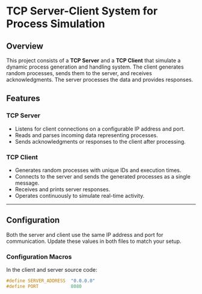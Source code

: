 # TCP Server-Client System for Process Simulation

## Overview
This project consists of a **TCP Server** and a **TCP Client** that simulate a dynamic process generation and handling system. The client generates random processes, sends them to the server, and receives acknowledgments. The server processes the data and provides responses.

## Features
### TCP Server
- Listens for client connections on a configurable IP address and port.
- Reads and parses incoming data representing processes.
- Sends acknowledgments or responses to the client after processing.

### TCP Client
- Generates random processes with unique IDs and execution times.
- Connects to the server and sends the generated processes as a single message.
- Receives and prints server responses.
- Operates continuously to simulate real-time activity.

---

## Configuration
Both the server and client use the same IP address and port for communication. Update these values in both files to match your setup.

### Configuration Macros
In the client and server source code:
```c
#define SERVER_ADDRESS  "0.0.0.0"
#define PORT            8080
